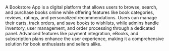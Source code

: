 A Bookstore App is a digital platform that allows users to browse, search, and purchase books online while offering features like book categories, reviews, ratings, and personalized recommendations. Users can manage their carts, track orders, and save books to wishlists, while admins handle inventory, user management, and order processing through a dedicated panel. Advanced features like payment integration, eBooks, and subscription plans enhance the user experience, making it a comprehensive solution for book enthusiasts and sellers alike.
